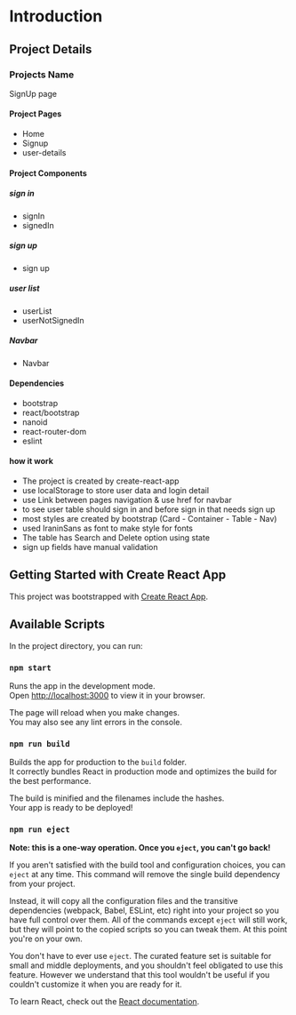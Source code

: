 # Introduction

## Project Details
### Projects Name
SignUp page

#### Project Pages
- Home
- Signup
- user-details

#### Project Components
##### sign in
- signIn
- signedIn
##### sign up
- sign up

##### user list
- userList
- userNotSignedIn
##### Navbar
- Navbar

#### Dependencies
- bootstrap
- react/bootstrap
- nanoid
- react-router-dom
- eslint

#### how it work
- The project is created by create-react-app
- use localStorage to store user data and login detail
- use Link between pages navigation & use href for navbar
- to see user table should sign in and before sign in that needs sign up
- most styles are created by bootstrap (Card - Container - Table - Nav)
- used IraninSans as font to make style for fonts
- The table has Search and Delete option using state
- sign up fields have manual validation

## Getting Started with Create React App

This project was bootstrapped with [Create React App](https://github.com/facebook/create-react-app).

## Available Scripts

In the project directory, you can run:

### `npm start`

Runs the app in the development mode.\
Open [http://localhost:3000](http://localhost:3000) to view it in your browser.

The page will reload when you make changes.\
You may also see any lint errors in the console.

### `npm run build`

Builds the app for production to the `build` folder.\
It correctly bundles React in production mode and optimizes the build for the best performance.

The build is minified and the filenames include the hashes.\
Your app is ready to be deployed!

### `npm run eject`

**Note: this is a one-way operation. Once you `eject`, you can't go back!**

If you aren't satisfied with the build tool and configuration choices, you can `eject` at any time. This command will remove the single build dependency from your project.

Instead, it will copy all the configuration files and the transitive dependencies (webpack, Babel, ESLint, etc) right into your project so you have full control over them. All of the commands except `eject` will still work, but they will point to the copied scripts so you can tweak them. At this point you're on your own.

You don't have to ever use `eject`. The curated feature set is suitable for small and middle deployments, and you shouldn't feel obligated to use this feature. However we understand that this tool wouldn't be useful if you couldn't customize it when you are ready for it.


To learn React, check out the [React documentation](https://reactjs.org/).

